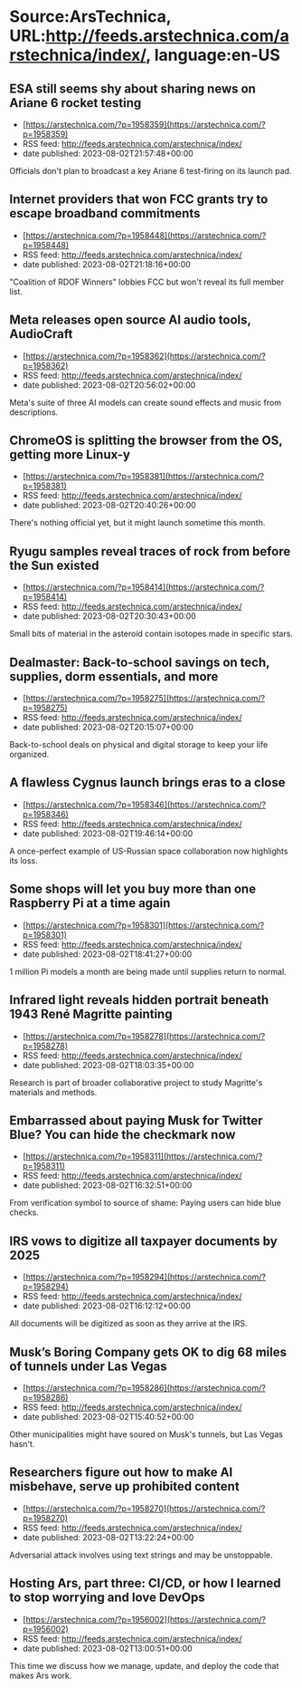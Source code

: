 # Source:ArsTechnica, URL:http://feeds.arstechnica.com/arstechnica/index/, language:en-US

## ESA still seems shy about sharing news on Ariane 6 rocket testing
 - [https://arstechnica.com/?p=1958359](https://arstechnica.com/?p=1958359)
 - RSS feed: http://feeds.arstechnica.com/arstechnica/index/
 - date published: 2023-08-02T21:57:48+00:00

Officials don't plan to broadcast a key Ariane 6 test-firing on its launch pad.

## Internet providers that won FCC grants try to escape broadband commitments
 - [https://arstechnica.com/?p=1958448](https://arstechnica.com/?p=1958448)
 - RSS feed: http://feeds.arstechnica.com/arstechnica/index/
 - date published: 2023-08-02T21:18:16+00:00

"Coalition of RDOF Winners" lobbies FCC but won't reveal its full member list.

## Meta releases open source AI audio tools, AudioCraft
 - [https://arstechnica.com/?p=1958362](https://arstechnica.com/?p=1958362)
 - RSS feed: http://feeds.arstechnica.com/arstechnica/index/
 - date published: 2023-08-02T20:56:02+00:00

Meta's suite of three AI models can create sound effects and music from descriptions.

## ChromeOS is splitting the browser from the OS, getting more Linux-y
 - [https://arstechnica.com/?p=1958381](https://arstechnica.com/?p=1958381)
 - RSS feed: http://feeds.arstechnica.com/arstechnica/index/
 - date published: 2023-08-02T20:40:26+00:00

There's nothing official yet, but it might launch sometime this month.

## Ryugu samples reveal traces of rock from before the Sun existed
 - [https://arstechnica.com/?p=1958414](https://arstechnica.com/?p=1958414)
 - RSS feed: http://feeds.arstechnica.com/arstechnica/index/
 - date published: 2023-08-02T20:30:43+00:00

Small bits of material in the asteroid contain isotopes made in specific stars.

## Dealmaster: Back-to-school savings on tech, supplies, dorm essentials, and more
 - [https://arstechnica.com/?p=1958275](https://arstechnica.com/?p=1958275)
 - RSS feed: http://feeds.arstechnica.com/arstechnica/index/
 - date published: 2023-08-02T20:15:07+00:00

Back-to-school deals on physical and digital storage to keep your life organized.

## A flawless Cygnus launch brings eras to a close
 - [https://arstechnica.com/?p=1958346](https://arstechnica.com/?p=1958346)
 - RSS feed: http://feeds.arstechnica.com/arstechnica/index/
 - date published: 2023-08-02T19:46:14+00:00

A once-perfect example of US-Russian space collaboration now highlights its loss.

## Some shops will let you buy more than one Raspberry Pi at a time again
 - [https://arstechnica.com/?p=1958301](https://arstechnica.com/?p=1958301)
 - RSS feed: http://feeds.arstechnica.com/arstechnica/index/
 - date published: 2023-08-02T18:41:27+00:00

1 million Pi models a month are being made until supplies return to normal.

## Infrared light reveals hidden portrait beneath 1943 René Magritte painting
 - [https://arstechnica.com/?p=1958278](https://arstechnica.com/?p=1958278)
 - RSS feed: http://feeds.arstechnica.com/arstechnica/index/
 - date published: 2023-08-02T18:03:35+00:00

Research is part of broader collaborative project to study Magritte's materials and methods.

## Embarrassed about paying Musk for Twitter Blue? You can hide the checkmark now
 - [https://arstechnica.com/?p=1958311](https://arstechnica.com/?p=1958311)
 - RSS feed: http://feeds.arstechnica.com/arstechnica/index/
 - date published: 2023-08-02T16:32:51+00:00

From verification symbol to source of shame: Paying users can hide blue checks.

## IRS vows to digitize all taxpayer documents by 2025
 - [https://arstechnica.com/?p=1958294](https://arstechnica.com/?p=1958294)
 - RSS feed: http://feeds.arstechnica.com/arstechnica/index/
 - date published: 2023-08-02T16:12:12+00:00

All documents will be digitized as soon as they arrive at the IRS.

## Musk’s Boring Company gets OK to dig 68 miles of tunnels under Las Vegas
 - [https://arstechnica.com/?p=1958286](https://arstechnica.com/?p=1958286)
 - RSS feed: http://feeds.arstechnica.com/arstechnica/index/
 - date published: 2023-08-02T15:40:52+00:00

Other municipalities might have soured on Musk's tunnels, but Las Vegas hasn't.

## Researchers figure out how to make AI misbehave, serve up prohibited content
 - [https://arstechnica.com/?p=1958270](https://arstechnica.com/?p=1958270)
 - RSS feed: http://feeds.arstechnica.com/arstechnica/index/
 - date published: 2023-08-02T13:22:24+00:00

Adversarial attack involves using text strings and may be unstoppable.

## Hosting Ars, part three: CI/CD, or how I learned to stop worrying and love DevOps
 - [https://arstechnica.com/?p=1956002](https://arstechnica.com/?p=1956002)
 - RSS feed: http://feeds.arstechnica.com/arstechnica/index/
 - date published: 2023-08-02T13:00:51+00:00

This time we discuss how we manage, update, and deploy the code that makes Ars work.


